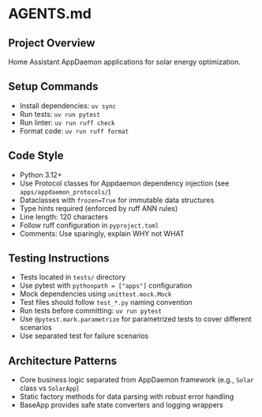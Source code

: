 # AGENTS.md

## Project Overview

Home Assistant AppDaemon applications for solar energy optimization.

## Setup Commands

- Install dependencies: `uv sync`
- Run tests: `uv run pytest`
- Run linter: `uv run ruff check`
- Format code: `uv run ruff format`

## Code Style

- Python 3.12+
- Use Protocol classes for Appdaemon dependency injection (see `apps/appdaemon_protocols/`)
- Dataclasses with `frozen=True` for immutable data structures
- Type hints required (enforced by ruff ANN rules)
- Line length: 120 characters
- Follow ruff configuration in `pyproject.toml`
- Comments: Use sparingly, explain WHY not WHAT


## Testing Instructions

- Tests located in `tests/` directory
- Use pytest with `pythonpath = ["apps"]` configuration
- Mock dependencies using `unittest.mock.Mock`
- Test files should follow `test_*.py` naming convention
- Run tests before committing: `uv run pytest`
- Use `@pytest.mark.parametrize` for parametrized tests to cover different scenarios
- Use separated test for failure scenarios

## Architecture Patterns

- Core business logic separated from AppDaemon framework (e.g., `Solar` class vs `SolarApp`)
- Static factory methods for data parsing with robust error handling
- BaseApp provides safe state converters and logging wrappers

